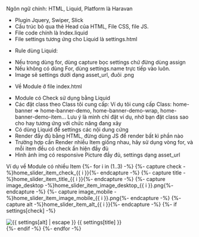 Ngôn ngữ chính: HTML, Liquid, Platform là Haravan
- Plugin Jquery, Swiper, Slick
- Cấu trúc bỏ qua thẻ Head của HTML, File CSS, file JS.
- File code chính là Index.liquid
- File settings tương ứng cho Liquid là settings.html

* Rule dùng Liquid:
- Nếu trong dùng for, dùng capture bọc settings chứ đừng dùng assign
- Nếu không có dùng For, dùng settings.name trực tiếp vào luôn.
- Image sẽ settings dưới dạng asset_url, đuôi .png

* Về Module ở file index.html
- Module có Check sử dụng bằng Liquid
- Các đặt class theo Class tôi cung cấp: Ví dụ tôi cung cấp Class: home-banner => home-banner-demo, home-banner-demo-wrap, home-banner-demo-item... Lưu ý là mình chỉ đặt ví dụ, nhờ bạn đặt class sao cho hay tương ứng với chức năng đang xây
- Có dùng Liquid để settings các nội dung cứng
- Render đầy đủ bằng HTML, đừng dùng JS để render bất kì phần nào
- Trường hợp cần Render nhiều Item giống nhau, hãy sử dụng vòng for, và mỗi item đều có check ẩn hiện đầy đủ
- Hình ảnh img có responsive Picture đầy đủ, settings dạng asset_url

Ví dụ về Module có nhiều Item
{%- for i in (1..3) -%}
	{%- capture check -%}home_slider_item_check_{{ i }}{%- endcapture -%}
	{%- capture title -%}home_slider_item_title_{{ i }}{%- endcapture -%}
 	{%- capture image_desktop -%}home_slider_item_image_desktop_{{ i }}.png{%- endcapture -%}
  	{%- capture image_mobile -%}home_slider_item_image_mobile_{{ i }}.png{%- endcapture -%}
  	{%- capture alt -%}home_slider_item_alt_{{ i }}{%- endcapture -%}
	{%- if settings[check] -%}
	<div class="home-demo">
 		<picture>
   			<source media="(min-width: 767px)" srcset="{{ image_desktop | asset_url }}"/>
      			<source media="(min-width: 0)" srcset="{{ image_mobile | asset_url }}"/>
			<img width="" height="" loading="lazy" decoding="async" src="{{ image | asset_url }}" alt="{{ settings[alt] | escape }}"/>
   		</picture>
 		<span>{{ settings[title] }}</span>
   	</div>
	{%- endif -%}
{%- endfor -%}
